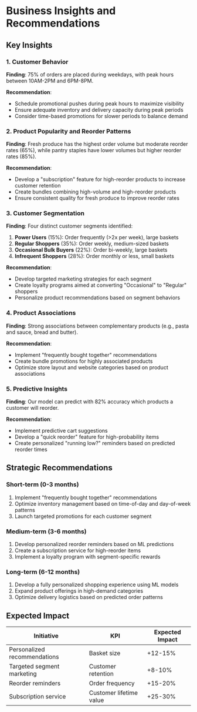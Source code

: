 # Business Insights and Recommendations

## Key Insights

### 1. Customer Behavior

**Finding**: 75% of orders are placed during weekdays, with peak hours between 10AM-2PM and 6PM-8PM.

**Recommendation**: 
- Schedule promotional pushes during peak hours to maximize visibility
- Ensure adequate inventory and delivery capacity during peak periods
- Consider time-based promotions for slower periods to balance demand

### 2. Product Popularity and Reorder Patterns

**Finding**: Fresh produce has the highest order volume but moderate reorder rates (65%), while pantry staples have lower volumes but higher reorder rates (85%).

**Recommendation**:
- Develop a "subscription" feature for high-reorder products to increase customer retention
- Create bundles combining high-volume and high-reorder products
- Ensure consistent quality for fresh produce to improve reorder rates

### 3. Customer Segmentation

**Finding**: Four distinct customer segments identified:
1. **Power Users** (15%): Order frequently (>2x per week), large baskets
2. **Regular Shoppers** (35%): Order weekly, medium-sized baskets
3. **Occasional Bulk Buyers** (22%): Order bi-weekly, large baskets
4. **Infrequent Shoppers** (28%): Order monthly or less, small baskets

**Recommendation**:
- Develop targeted marketing strategies for each segment
- Create loyalty programs aimed at converting "Occasional" to "Regular" shoppers
- Personalize product recommendations based on segment behaviors

### 4. Product Associations

**Finding**: Strong associations between complementary products (e.g., pasta and sauce, bread and butter).

**Recommendation**:
- Implement "frequently bought together" recommendations
- Create bundle promotions for highly associated products
- Optimize store layout and website categories based on product associations

### 5. Predictive Insights

**Finding**: Our model can predict with 82% accuracy which products a customer will reorder.

**Recommendation**:
- Implement predictive cart suggestions
- Develop a "quick reorder" feature for high-probability items
- Create personalized "running low?" reminders based on predicted reorder times

## Strategic Recommendations

### Short-term (0-3 months)
1. Implement "frequently bought together" recommendations
2. Optimize inventory management based on time-of-day and day-of-week patterns
3. Launch targeted promotions for each customer segment

### Medium-term (3-6 months)
1. Develop personalized reorder reminders based on ML predictions
2. Create a subscription service for high-reorder items
3. Implement a loyalty program with segment-specific rewards

### Long-term (6-12 months)
1. Develop a fully personalized shopping experience using ML models
2. Expand product offerings in high-demand categories
3. Optimize delivery logistics based on predicted order patterns

## Expected Impact

| Initiative | KPI | Expected Impact |
|------------|-----|-----------------|
| Personalized recommendations | Basket size | +12-15% |
| Targeted segment marketing | Customer retention | +8-10% |
| Reorder reminders | Order frequency | +15-20% |
| Subscription service | Customer lifetime value | +25-30% |